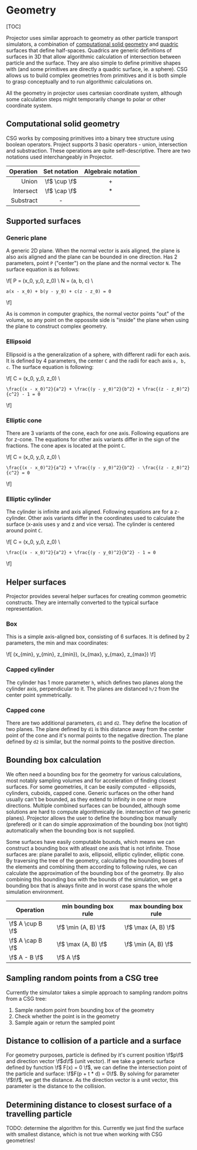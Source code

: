 # Geometry

[TOC]

Projector uses similar approach to geometry as other particle transport simulators, a combination of [computational solid geometry](https://en.wikipedia.org/wiki/Constructive_solid_geometry) and [quadric](https://en.wikipedia.org/wiki/Quadric) surfaces that define half-spaces.
Quadrics are generic definitions of surfaces in 3D that allow algorithmic calculation of intersection between particle and the surface. They are also simple to define primitive shapes with (and some primitives are directly a quadric surface, ie. a sphere).
CSG allows us to build complex geometries from primitives and it is both simple to grasp conceptually and to run algorithmic calculations on.

All the geometry in projector uses cartesian coordinate system, although some calculation steps might temporarily change to polar or other coordinate system.

## Computational solid geometry

CSG works by composing primitives into a binary tree structure using boolean operators. Project supports 3 basic operators - union, intersection and substraction. These operations are quite self-descriptive. There are two notations used interchangeably in Projector.

Operation | Set notation | Algebraic notation |
---------:|:------------:|:------------------:|
Union | \f$ \cup \f$ | + |
Intersect | \f$ \cap \f$ | * |
Substract | - ||


## Supported surfaces

### Generic plane

A generic 2D plane. When the normal vector is axis aligned, the plane is also axis aligned and the plane can be bounded in one direction.
Has 2 parameters, point `P` ("center") on the plane and the normal vector `N`.
The surface equation is as follows:

\f[
    P = (x_0, y_0, z_0) \\
    N = (a, b, c) \\

    a(x - x_0) + b(y - y_0) + c(z - z_0) = 0
\f]

As is common in computer graphics, the normal vector points "out" of the volume, so any point on the oppossite side is "inside" the plane when using the plane to construct complex geometry.

### Ellipsoid

Ellipsoid is a the generalization of a sphere, with different radii for each axis. It is defined by 4 parameters, the center `C` and the radii for each axis `a, b, c`. The surface equation is following:

\f[
    C = (x_0, y_0, z_0) \\

    \frac{(x - x_0)^2}{a^2} + \frac{(y - y_0)^2}{b^2} + \frac{(z - z_0)^2}{c^2} - 1 = 0
\f]

### Elliptic cone

There are 3 variants of the cone, each for one axis. Following equations are for z-cone. The equations for other axis variants differ in the sign of the fractions. The cone apex is located at the point `C`.

\f[
    C = (x_0, y_0, z_0) \\

    \frac{(x - x_0)^2}{a^2} + \frac{(y - y_0)^2}{b^2} - \frac{(z - z_0)^2}{c^2} = 0
\f]

### Elliptic cylinder

The cylinder is infinite and axis aligned. Following equations are for a z-cylinder. Other axis variants differ in the coordinates used to calculate the surface (x-axis uses y and z and vice versa). The cylinder is centered around point `C`.

\f[
    C = (x_0, y_0, z_0) \\

    \frac{(x - x_0)^2}{a^2} + \frac{(y - y_0)^2}{b^2} - 1 = 0
\f]


## Helper surfaces

Projector provides several helper surfaces for creating common geometric constructs.
They are internally converted to the typical surface representation.

### Box

This is a simple axis-aligned box, consisting of 6 surfaces.
It is defined by 2 parameters, the min and max coordinates:

\f[ (x_{min}, y_{min}, z_{min}), (x_{max}, y_{max}, z_{max}) \f]

### Capped cylinder

The cylinder has 1 more parameter `h`, which defines two planes along the cylinder axis, perpendicular to it. The planes are distanced `h/2` from the center point symmetrically.

### Capped cone

There are two additional parameters, `d1` and `d2`. They define the location of two planes. The plane defined by `d1` is this distance away from the center point of the cone and it's normal points to the negative direction. The plane defined by `d2` is similar, but the normal points to the positive direction.

## Bounding box calculation

We often need a bounding box for the geometry for various calculations, most notably sampling volumes and for acceleration of finding closest surfaces.
For some geometries, it can be easily computed - ellipsoids, cylinders, cuboids, capped cone.
Generic surfaces on the other hand usually can't be bounded, as they extend to infinity in one or more directions.
Multiple combined surfaces can be bounded, although some solutions are hard to compute algorithmically (ie. intersection of two generic planes).
Projector allows the user to define the bounding box manually (prefered) or it can do simple approximation of the bounding box (not tight) automatically when the bounding box is not supplied.

Some surfaces have easily computable bounds, which means we can construct a bounding box with atleast one axis that is not infinite.
Those surfaces are: plane parallel to axis, ellipsoid, elliptic cylinder, elliptic cone.
By traversing the tree of the geometry, calculating the bounding boxes of the elements and combining them according to following rules, we can calculate the approximation of the bounding box of the geometry. By also combining this bounding box with the bounds of the simulation, we get a bounding box that is always finite and in worst case spans the whole simulation environment.

Operation | min bounding box rule | max bounding box rule
------------------|---------------|----------------------
\f$ A \cup B \f$  | \f$ \min (A, B) \f$ | \f$ \max (A, B) \f$
\f$ A \cap B \f$  | \f$ \max (A, B) \f$ | \f$ \min (A, B) \f$
\f$ A - B \f$  |  \f$ A \f$


## Sampling random points from a CSG tree

Currently the simulator takes a simple approach to sampling random poitns from a CSG tree:

1. Sample random point from bounding box of the geometry
2. Check whether the point is in the geometry
3. Sample again or return the sampled point

## Distance to collision of a particle and a surface

For geometry purposes, particle is defined by it's current position \f$p\f$ and direction vector \f$d\f$ (unit vector).
If we take a generic surface defined by function \f$ F(x) = 0 \f$, we can define the intersection point of the particle and surface: \f$F(p + t * d) = 0\f$. By solving for parameter \f$t\f$, we get the distance. As the direction vector is a unit vector, this parameter is the distance to the collision.

## Determining distance to closest surface of a travelling particle

TODO: determine the algorithm for this.
Currently we just find the surface with smallest distance, which is not true when working with CSG geometries!
